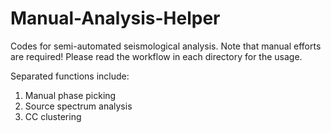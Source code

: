 # Manual-Analysis-Helper
Codes for semi-automated seismological analysis. 
Note that manual efforts are required! Please read the workflow in each directory for the usage. <br>

Separated functions include: 
1. Manual phase picking <br>
2. Source spectrum analysis <br>
3. CC clustering